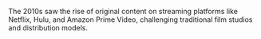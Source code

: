 The 2010s saw the rise of original content on streaming platforms like Netflix, Hulu, and Amazon Prime Video, challenging traditional film studios and distribution models.
